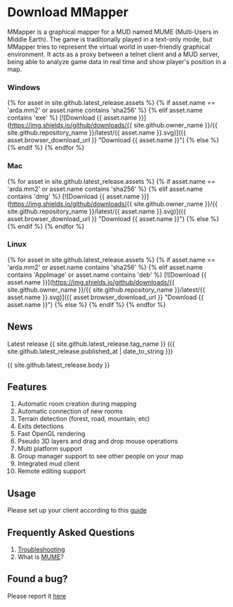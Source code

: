 Download MMapper
=========
MMapper is a graphical mapper for a MUD named MUME (Multi-Users in Middle
Earth). The game is traditionally played in a text-only mode, but MMapper tries
to represent the virtual world in user-friendly graphical environment. It acts
as a proxy between a telnet client and a MUD server, being able to analyze game
data in real time and show player's position in a map.

### Windows
{% for asset in site.github.latest_release.assets %}
{% if asset.name == 'arda.mm2' or asset.name contains 'sha256' %}
{% elif asset.name contains 'exe' %}
[![Download {{ asset.name }}](https://img.shields.io/github/downloads/{{ site.github.owner_name }}/{{ site.github.repository_name }}/latest/{{ asset.name }}.svg)]({{ asset.browser_download_url }} "Download {{ asset.name }}")
{% else %}
{% endif %}
{% endfor %}
### Mac
{% for asset in site.github.latest_release.assets %}
{% if asset.name == 'arda.mm2' or asset.name contains 'sha256' %}
{% elif asset.name contains 'dmg' %}
[![Download {{ asset.name }}](https://img.shields.io/github/downloads/{{ site.github.owner_name }}/{{ site.github.repository_name }}/latest/{{ asset.name }}.svg)]({{ asset.browser_download_url }} "Download {{ asset.name }}")
{% else %}
{% endif %}
{% endfor %}
### Linux
{% for asset in site.github.latest_release.assets %}
{% if asset.name == 'arda.mm2' or asset.name contains 'sha256' %}
{% elif asset.name contains 'AppImage' or asset.name contains 'deb' %}
[![Download {{ asset.name }}](https://img.shields.io/github/downloads/{{ site.github.owner_name }}/{{ site.github.repository_name }}/latest/{{ asset.name }}.svg)]({{ asset.browser_download_url }} "Download {{ asset.name }}")
{% else %}
{% endif %}
{% endfor %}

## News
Latest release {{ site.github.latest_release.tag_name }} ({{ site.github.latest_release.published_at | date_to_string }})

{{ site.github.latest_release.body }}

## Features
1.  Automatic room creation during mapping
2.  Automatic connection of new rooms
3.  Terrain detection (forest, road, mountain, etc)
4.  Exits detections
5.  Fast OpenGL rendering
6.  Pseudo 3D layers and drag and drop mouse operations
7.  Multi platform support
8.  Group manager support to see other people on your map
9.  Integrated mud client
10.  Remote editing support

## Usage
Please set up your client according to this [guide](https://github.com/MUME/MMapper/wiki/Installing)

## Frequently Asked Questions
1.  [Troubleshooting](https://github.com/MUME/MMapper/wiki/Troubleshooting)
2.  What is [MUME](http://mume.org/mume.php)?

## Found a bug?
Please report it [here](https://github.com/MUME/MMapper/issues)
